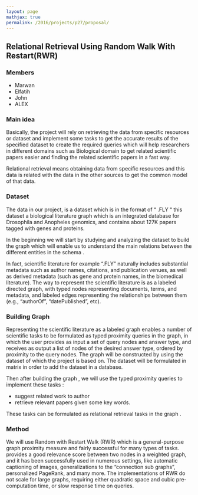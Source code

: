 ```yaml
---
layout: page
mathjax: true
permalink: /2016/projects/p27/proposal/
---
```


## Relational Retrieval Using Random Walk With Restart(RWR)

### Members

- Marwan
- Elfatih
- John
- ALEX

### Main idea

Basically, the project will rely on retrieving the data from specific resources or dataset and implement some tasks to get the accurate results of the specified dataset to create the required queries which will help researchers in different domains such as Biological domain to get related scientific papers easier and finding the related scientific papers in a fast way. 

Relational retrieval means obtaining data from specific resources and this data is related with the data in the other sources to get the common model of that data.

### Dataset

The data in our project, is a dataset which is in the format of “ .FLY  “ this dataset a biological literature graph which is an integrated database for Drosophila and Anopheles genomics, and contains about 127K papers tagged with genes and proteins.

In the beginning we will start by studying and analyzing the dataset to build the graph which will enable us to understand the main relations between the different entities in the schema .

In fact, scientific literature for example “.FLY”  naturally includes substantial metadata such as author names, citations, and publication venues, as well as derived metadata (such as gene and protein names, in the biomedical literature). The way to represent the scientific literature is as a labeled directed graph, with typed nodes representing documents, terms, and metadata, and labeled edges representing the relationships between them (e.g., “authorOf”, “datePublished”, etc).

### Building Graph

Representing the scientific literature as a labeled graph enables a number of scientific tasks to be formulated as typed proximity queries in the graph, in which the user provides as input a set of query nodes and answer type, and receives as output a list of nodes of the desired answer type, ordered by proximity to the query nodes.
The graph will be constructed by using the dataset of which the project is based on. The dataset will be formulated in matrix in order to add the dataset in a database.

Then after building the graph , we will use the typed proximity queries to implement these tasks : 

- suggest related work to author 
- retrieve relevant papers given some key words. 

These tasks can be formulated as relational retrieval tasks in the graph .


### Method 

We will use  Random with Restart Walk (RWR) which is a general-purpose graph proximity measure and fairly successful for many types of tasks. provides a good relevance  score  between  two  nodes  in  a  weighted  graph, and  it  has  been  successfully  used  in  numerous  settings, like  automatic  captioning  of  images,  generalizations  to the “connection sub graphs”, personalized PageRank, and many more. The implementations of  RWR  do  not  scale  for  large  graphs,  requiring  either quadratic space and cubic pre-computation time,  or slow response time on queries.
